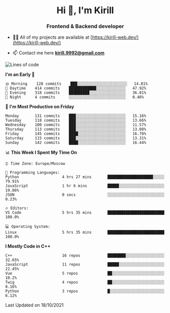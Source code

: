 <h1 align="center">Hi 👋, I'm Kirill</h1>
<h3 align="center">Frontend & Backend developer</h3>

- 👨‍💻 All of my projects are available at [https://kirill-web.dev/](https://kirill-web.dev/)

- 📫 Contact me here **kirill.9992@gmail.com**











<!--START_SECTION:waka-->
![Lines of code](https://img.shields.io/badge/From%20Hello%20World%20I%27ve%20Written-165608%20lines%20of%20code-blue)

**I'm an Early 🐤** 

```text
🌞 Morning    128 commits    ███░░░░░░░░░░░░░░░░░░░░░░   14.81% 
🌆 Daytime    414 commits    ████████████░░░░░░░░░░░░░   47.92% 
🌃 Evening    318 commits    █████████░░░░░░░░░░░░░░░░   36.81% 
🌙 Night      4 commits      ░░░░░░░░░░░░░░░░░░░░░░░░░   0.46%

```
📅 **I'm Most Productive on Friday** 

```text
Monday       131 commits    ███░░░░░░░░░░░░░░░░░░░░░░   15.16% 
Tuesday      118 commits    ███░░░░░░░░░░░░░░░░░░░░░░   13.66% 
Wednesday    100 commits    ███░░░░░░░░░░░░░░░░░░░░░░   11.57% 
Thursday     113 commits    ███░░░░░░░░░░░░░░░░░░░░░░   13.08% 
Friday       145 commits    ████░░░░░░░░░░░░░░░░░░░░░   16.78% 
Saturday     115 commits    ███░░░░░░░░░░░░░░░░░░░░░░   13.31% 
Sunday       142 commits    ████░░░░░░░░░░░░░░░░░░░░░   16.44%

```


📊 **This Week I Spent My Time On** 

```text
⌚︎ Time Zone: Europe/Moscow

💬 Programming Languages: 
Python                   4 hrs 27 mins       ████████████████████░░░░░   79.91% 
JavaScript               1 hr 6 mins         █████░░░░░░░░░░░░░░░░░░░░   19.86% 
JSON                     0 secs              ░░░░░░░░░░░░░░░░░░░░░░░░░   0.23%

🔥 Editors: 
VS Code                  5 hrs 35 mins       █████████████████████████   100.0%

💻 Operating System: 
Linux                    5 hrs 35 mins       █████████████████████████   100.0%

```

**I Mostly Code in C++** 

```text
C++                      16 repos            ████████░░░░░░░░░░░░░░░░░   32.65% 
JavaScript               11 repos            █████░░░░░░░░░░░░░░░░░░░░   22.45% 
Vue                      5 repos             ██░░░░░░░░░░░░░░░░░░░░░░░   10.2% 
Twig                     4 repos             ██░░░░░░░░░░░░░░░░░░░░░░░   8.16% 
Python                   3 repos             █░░░░░░░░░░░░░░░░░░░░░░░░   6.12%

```



 Last Updated on 18/10/2021
<!--END_SECTION:waka-->
